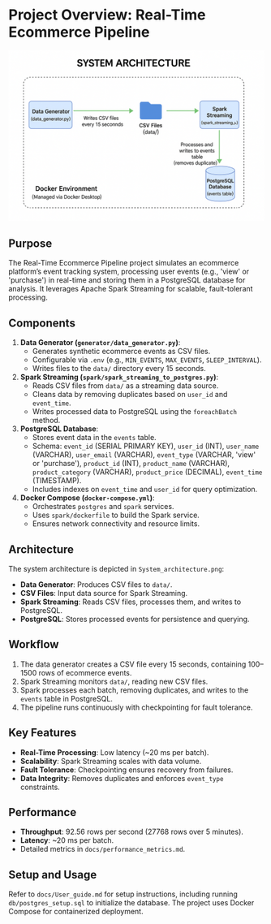 # Project Overview: Real-Time Ecommerce Pipeline

![alt text](images/system_architecture.png)

## Purpose
The Real-Time Ecommerce Pipeline project simulates an ecommerce platform’s event tracking system, processing user events (e.g., 'view' or 'purchase') in real-time and storing them in a PostgreSQL database for analysis. It leverages Apache Spark Streaming for scalable, fault-tolerant processing.

## Components
1. **Data Generator (`generator/data_generator.py`)**:
   - Generates synthetic ecommerce events as CSV files.
   - Configurable via `.env` (e.g., `MIN_EVENTS`, `MAX_EVENTS`, `SLEEP_INTERVAL`).
   - Writes files to the `data/` directory every 15 seconds.
2. **Spark Streaming (`spark/spark_streaming_to_postgres.py`)**:
   - Reads CSV files from `data/` as a streaming data source.
   - Cleans data by removing duplicates based on `user_id` and `event_time`.
   - Writes processed data to PostgreSQL using the `foreachBatch` method.
3. **PostgreSQL Database**:
   - Stores event data in the `events` table.
   - Schema: `event_id` (SERIAL PRIMARY KEY), `user_id` (INT), `user_name` (VARCHAR), `user_email` (VARCHAR), `event_type` (VARCHAR, 'view' or 'purchase'), `product_id` (INT), `product_name` (VARCHAR), `product_category` (VARCHAR), `product_price` (DECIMAL), `event_time` (TIMESTAMP).
   - Includes indexes on `event_time` and `user_id` for query optimization.
4. **Docker Compose (`docker-compose.yml`)**:
   - Orchestrates `postgres` and `spark` services.
   - Uses `spark/dockerfile` to build the Spark service.
   - Ensures network connectivity and resource limits.

## Architecture
The system architecture is depicted in `System_architecture.png`:
- **Data Generator**: Produces CSV files to `data/`.
- **CSV Files**: Input data source for Spark Streaming.
- **Spark Streaming**: Reads CSV files, processes them, and writes to PostgreSQL.
- **PostgreSQL**: Stores processed events for persistence and querying.

## Workflow
1. The data generator creates a CSV file every 15 seconds, containing 100–1500 rows of ecommerce events.
2. Spark Streaming monitors `data/`, reading new CSV files.
3. Spark processes each batch, removing duplicates, and writes to the `events` table in PostgreSQL.
4. The pipeline runs continuously with checkpointing for fault tolerance.

## Key Features
- **Real-Time Processing**: Low latency (~20 ms per batch).
- **Scalability**: Spark Streaming scales with data volume.
- **Fault Tolerance**: Checkpointing ensures recovery from failures.
- **Data Integrity**: Removes duplicates and enforces `event_type` constraints.

## Performance
- **Throughput**: 92.56 rows per second (27768 rows over 5 minutes).
- **Latency**: ~20 ms per batch.
- Detailed metrics in `docs/performance_metrics.md`.

## Setup and Usage
Refer to `docs/User_guide.md` for setup instructions, including running `db/postgres_setup.sql` to initialize the database. The project uses Docker Compose for containerized deployment.